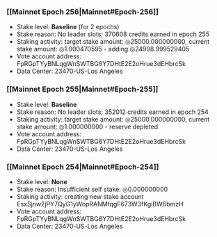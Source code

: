### [[Mainnet Epoch 256|Mainnet#Epoch-256]]
* Stake level: **Baseline** (for 2 epochs)
* Stake reason: No leader slots; 370608 credits earned in epoch 255
* Staking activity: target stake amount: ◎25000.000000000, current stake amount: ◎1.000470595 - adding ◎24998.999529405
* Vote account address: FpRGpTYyBNLqgWnSWTBG6Y7DHtE2E2oHrue3dEHbrcSk
* Data Center: 23470-US-Los Angeles
### [[Mainnet Epoch 255|Mainnet#Epoch-255]]
* Stake level: **Baseline**
* Stake reason: No leader slots; 352012 credits earned in epoch 254
* Staking activity: target stake amount: ◎25000.000000000, current stake amount: ◎1.000000000 - reserve depleted
* Vote account address: FpRGpTYyBNLqgWnSWTBG6Y7DHtE2E2oHrue3dEHbrcSk
* Data Center: 23470-US-Los Angeles
### [[Mainnet Epoch 254|Mainnet#Epoch-254]]
* Stake level: **None**
* Stake reason: Insufficient self stake: ◎0.000000000
* Staking activity: creating new stake account EsxSjnw2jPY7QyG1yWopRANMtqgF673W3fKgiBW6bmzH
* Vote account address: FpRGpTYyBNLqgWnSWTBG6Y7DHtE2E2oHrue3dEHbrcSk
* Data Center: 23470-US-Los Angeles